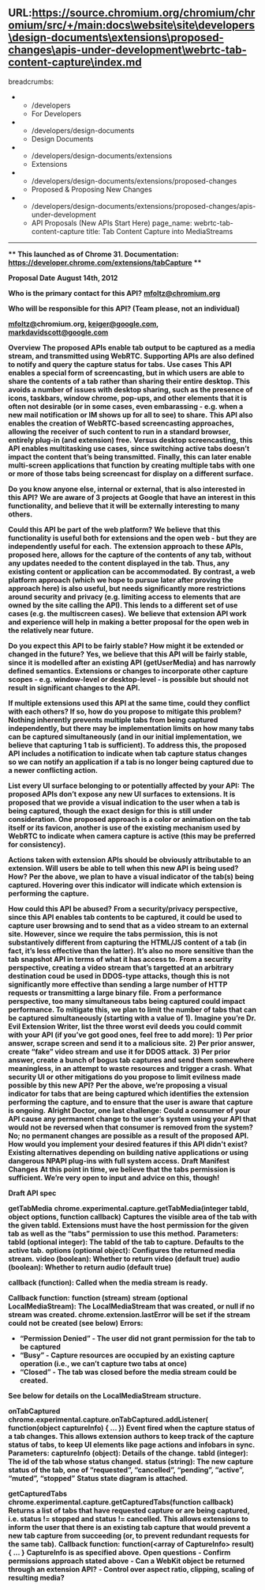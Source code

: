 URL:https://source.chromium.org/chromium/chromium/src/+/main:docs\website\site\developers\design-documents\extensions\proposed-changes\apis-under-development\webrtc-tab-content-capture\index.md
---
breadcrumbs:
- - /developers
  - For Developers
- - /developers/design-documents
  - Design Documents
- - /developers/design-documents/extensions
  - Extensions
- - /developers/design-documents/extensions/proposed-changes
  - Proposed & Proposing New Changes
- - /developers/design-documents/extensions/proposed-changes/apis-under-development
  - API Proposals (New APIs Start Here)
page_name: webrtc-tab-content-capture
title: Tab Content Capture into MediaStreams
---

**\*\* This launched as of Chrome 31. Documentation:
https://developer.chrome.com/extensions/tabCapture \*\***

**Proposal Date**
**August 14th, 2012**

**Who is the primary contact for this API?**
**mfoltz@chromium.org**

**Who will be responsible for this API? (Team please, not an individual)**

**[mfoltz@](mailto:mfoltz@google.com)chromium.org, [keiger@google.com](mailto:keiger@google.com), [markdavidscott@google.com](mailto:markdavidscott@google.com)**

****Overview****
****The proposed APIs enable tab output to be captured as a media stream, and transmitted using WebRTC. Supporting APIs are also defined to notify and query the capture status for tabs.****
****Use cases****
****This API enables a special form of screencasting, but in which users are able to share the contents of a tab rather than sharing their entire desktop. This avoids a number of issues with desktop sharing, such as the presence of icons, taskbars, window chrome, pop-ups, and other elements that it is often not desirable (or in some cases, even embarassing - e.g. when a new mail notification or IM shows up for all to see) to share.****
****This API also enables the creation of WebRTC-based screencasting approaches, allowing the receiver of such content to run in a standard browser, entirely plug-in (and extension) free.****
****Versus desktop screencasting, this API enables multitasking use cases, since switching active tabs doesn’t impact the content that’s being transmitted.****
****Finally, this can later enable multi-screen applications that function by creating multiple tabs with one or more of those tabs being screencast for display on a different surface.****

****Do you know anyone else, internal or external, that is also interested in this API?****
****We are aware of 3 projects at Google that have an interest in this functionality, and believe that it will be externally interesting to many others.****

****Could this API be part of the web platform?****
****We believe that this functionality is useful both for extensions and the open web - but they are independently useful for each.****
****The extension approach to these APIs, proposed here, allows for the capture of the contents of any tab, without any updates needed to the content displayed in the tab. Thus, any existing content or application can be accommodated.****
****By contrast, a web platform approach (which we hope to pursue later after proving the approach here) is also useful, but needs significantly more restrictions around security and privacy (e.g. limiting access to elements that are owned by the site calling the API). This lends to a different set of use cases (e.g. the multiscreen cases).****
****We believe that extension API work and experience will help in making a better proposal for the open web in the relatively near future.****

****Do you expect this API to be fairly stable? How might it be extended or changed in the future?****
****Yes, we believe that this API will be fairly stable, since it is modelled after an existing API (getUserMedia) and has narrowly defined semantics.****
****Extensions or changes to incorporate other capture scopes - e.g.
window-level or desktop-level - is possible but should not result in significant
changes to the API.****

****If multiple extensions used this API at the same time, could they conflict with each others? If so, how do you propose to mitigate this problem?****
****Nothing inherently prevents multiple tabs from being captured independently,
but there may be implementation limits on how many tabs can be captured
simultaneously (and in our initial implementation, we believe that capturing 1
tab is sufficient). To address this, the proposed API includes a notification to
indicate when tab capture status changes so we can notify an application if a
tab is no longer being captured due to a newer conflicting action.****

****List every UI surface belonging to or potentially affected by your API:****
****The proposed APIs don’t expose any new UI surfaces to extensions. It is
proposed that we provide a visual indication to the user when a tab is being
captured, though the exact design for this is still under consideration. One
proposed approach is a color or animation on the tab itself or its favicon,
another is use of the existing mechanism used by WebRTC to indicate when camera
capture is active (this may be preferred for consistency).****

****Actions taken with extension APIs should be obviously attributable to an extension. Will users be able to tell when this new API is being used? How?****
****Per the above, we plan to have a visual indicator of the tab(s) being
captured. Hovering over this indicator will indicate which extension is
performing the capture.****

****How could this API be abused?****
****From a security/privacy perspective, since this API enables tab contents to be captured, it could be used to capture user browsing and to send that as a video stream to an external site. However, since we require the tabs permission, this is not substantively different from capturing the HTML/JS content of a tab (in fact, it’s less effective than the latter). It’s also no more sensitive than the tab snapshot API in terms of what it has access to.****
****From a security perspective, creating a video stream that’s targetted at an arbitrary destination coud be used in DDOS-type attacks, though this is not significantly more effective than sending a large number of HTTP requests or transmitting a large binary file.****
****From a performance perspective, too many simultaneous tabs being captured could impact performance. To mitigate this, we plan to limit the number of tabs that can be captured simultaneously (starting with a value of 1).****
****Imagine you’re Dr. Evil Extension Writer, list the three worst evil deeds you could commit with your API (if you’ve got good ones, feel free to add more):****
****1) Per prior answer, scrape screen and send it to a malicious site.****
****2) Per prior answer, create “fake” video stream and use it for DDOS attack.****
****3) Per prior answer, create a bunch of bogus tab captures and send them somewhere meaningless, in an attempt to waste resources and trigger a crash.****
****What security UI or other mitigations do you propose to limit evilness made possible by this new API?****
****Per the above, we’re proposing a visual indicator for tabs that are being captured which identifies the extension performing the capture, and to ensure that the user is aware that capture is ongoing.****
****Alright Doctor, one last challenge:****
****Could a consumer of your API cause any permanent change to the user’s system using your API that would not be reversed when that consumer is removed from the system?****
****No; no permanent changes are possible as a result of the proposed API.****
****How would you implement your desired features if this API didn't exist?****
****Existing alternatives depending on building native applications or using dangerous NPAPI plug-ins with full system access.****
****Draft Manifest Changes****
****At this point in time, we believe that the tabs permission is sufficient.
We’re very open to input and advice on this, though!****

****Draft API spec****

****getTabMedia****
****chrome.experimental.capture.getTabMedia(integer tabId,****
****object options, function callback)****
****Captures the visible area of the tab with the given tabId. Extensions must have the host permission for the given tab as well as the “tabs” permission to use this method.****
****Parameters:****
****tabId (optional integer): The tabId of the tab to capture. Defaults to the active tab.****
****options (optional object): Configures the returned media stream.****
****video (boolean): Whether to return video (default true)****
****audio (boolean): Whether to return audio (default true)****

****callback (function): Called when the media stream is ready.****

****Callback function:****
****function (stream)****
****stream (optional LocalMediaStream): The LocalMediaStream that was created, or null if no stream was created. chrome.extension.lastError will be set if the stream could not be created (see below)****
****Errors:****

*   ****“Permission Denied” - The user did not grant permission for the
            tab to be captured****
*   ****“Busy” - Capture resources are occupied by an existing capture
            operation (i.e., we can’t capture two tabs at once)****
*   ****“Closed” - The tab was closed before the media stream could be
            created.****

****See below for details on the LocalMediaStream structure.****

****onTabCaptured****
****chrome.experimental.capture.onTabCaptured.addListener(****
****function(object captureInfo) { ... })****
****Event fired when the capture status of a tab changes. This allows extension authors to keep track of the capture status of tabs, to keep UI elements like page actions and infobars in sync.****
****Parameters:****
****captureInfo (object): Details of the change.****
****tabId (integer): The id of the tab whose status changed.****
****status (string): The new capture status of the tab, one of “requested”, “cancelled”, “pending”, “active”, “muted”, “stopped”****
****Status state diagram is attached.****

****getCapturedTabs****
****chrome.experimental.capture.getCapturedTabs(function callback)****
****Returns a list of tabs that have requested capture or are being captured, i.e. status != stopped and status != cancelled. This allows extensions to inform the user that there is an existing tab capture that would prevent a new tab capture from succeeding (or, to prevent redundant requests for the same tab).****
****Callback function:****
****function(&lt;array of CaptureInfo&gt; result) { ... }****
****CaptureInfo is as specified above.****
****Open questions****
****- Confirm permissions approach stated above****
****- Can a WebKit object be returned through an extension API?****
****- Control over aspect ratio, clipping, scaling of resulting media?****
